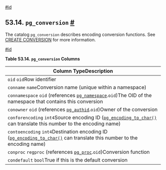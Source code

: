 [#id](#CATALOG-PG-CONVERSION)

## 53.14. `pg_conversion` [#](#CATALOG-PG-CONVERSION)

The catalog `pg_conversion` describes encoding conversion functions. See [CREATE CONVERSION](sql-createconversion) for more information.

[#id](#id-1.10.4.16.4)

**Table 53.14. `pg_conversion` Columns**

| Column TypeDescription                                                                                                                                       |
| ------------------------------------------------------------------------------------------------------------------------------------------------------------ |
| `oid` `oid`Row identifier                                                                                                                                    |
| `conname` `name`Conversion name (unique within a namespace)                                                                                                  |
| `connamespace` `oid` (references [`pg_namespace`](catalog-pg-namespace).`oid`)The OID of the namespace that contains this conversion                         |
| `conowner` `oid` (references [`pg_authid`](catalog-pg-authid).`oid`)Owner of the conversion                                                                  |
| `conforencoding` `int4`Source encoding ID ([`pg_encoding_to_char()`](functions-info#PG-ENCODING-TO-CHAR) can translate this number to the encoding name)     |
| `contoencoding` `int4`Destination encoding ID ([`pg_encoding_to_char()`](functions-info#PG-ENCODING-TO-CHAR) can translate this number to the encoding name) |
| `conproc` `regproc` (references [`pg_proc`](catalog-pg-proc).`oid`)Conversion function                                                                       |
| `condefault` `bool`True if this is the default conversion                                                                                                    |
